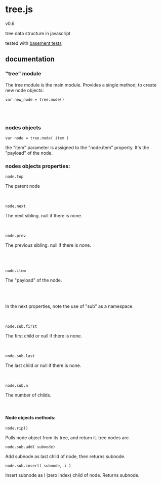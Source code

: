 
# tree.js
v0.6

tree data structure in javascript

tested with [basement tests](http://nzonbi.github.com/blue-tree)


## documentation


### "tree" module

The tree module is the main module. Provides a single method, to create new node objects:

    var new_node = tree.node()

<br /><br />
### nodes objects

    var node = tree.node( item )

the "item" parameter is assigned to the "node.item" property. It's the "payload" of the node.


### nodes objects properties:

    node.top
The parent node
<br /><br /><br />

    node.next
The next sibling. null if there is none.
<br /><br /><br />

    node.prev
The previous sibling. null if there is none.  
<br /><br /><br />

    node.item
The "payload" of the node.  
<br /><br /><br />

In the next properties, note the use of "sub" as a namespace.
<br /><br /><br />
    
    node.sub.first
The first child or null if there is none.
<br /><br /><br />
				
    node.sub.last
The last child or null if there is none.
<br /><br /><br />
	
    node.sub.n	
The number of childs.
<br /><br /><br />


#### Node objects methods:


    node.rip()
Pulls node object from its tree, and return it. tree nodes are.    

    node.sub.add( subnode)
Add subnode as last child of node, then returns subnode.    

    node.sub.insert( subnode, i )
Insert subnode as i (zero index) child of node.
Returns subnode.  
					






